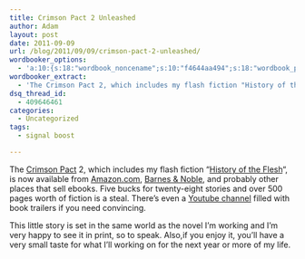 ```yaml
---
title: Crimson Pact 2 Unleashed
author: Adam
layout: post
date: 2011-09-09
url: /blog/2011/09/09/crimson-pact-2-unleashed/
wordbooker_options:
  - 'a:10:{s:18:"wordbook_noncename";s:10:"f4644aa494";s:18:"wordbook_page_post";s:12:"361165930717";s:18:"wordbook_orandpage";s:1:"2";s:23:"wordbook_default_author";s:1:"1";s:23:"wordbook_extract_length";s:3:"256";s:19:"wordbook_actionlink";s:3:"300";s:26:"wordbooker_publish_default";s:2:"on";s:18:"wordbook_attribute";s:31:"Posted a new post on their blog";s:24:"wordbooker_status_update";s:2:"on";s:29:"wordbooker_status_update_text";s:35:": New blog post :  %title% - %link%";}'
wordbooker_extract:
  - 'The Crimson Pact 2, which includes my flash fiction "History of the Flesh", is now available from Amazon.com, Barnes &amp; Noble, and probably other places that sell ebooks. Five bucks for twenty-eight stories and over 500 pages worth of fiction is a s ...'
dsq_thread_id:
  - 409646461
categories:
  - Uncategorized
tags:
  - signal boost

---
```

The [Crimson Pact](1) 2, which includes my flash fiction &#8220;[History of the Flesh](2)&#8220;, is now available from [Amazon.com](3), [Barnes & Noble](4), and probably other places that sell ebooks. Five bucks for twenty-eight stories and over 500 pages worth of fiction is a steal. There&#8217;s even a [Youtube channel](5) filled with book trailers if you need convincing.



This little story is set in the same world as the novel I&#8217;m working and I&#8217;m very happy to see it in print, so to speak. Also,if you enjoy it, you&#8217;ll have a very small taste for what I&#8217;ll working on for the next year or more of my life.

 [1]: http://www.thecrimsonpact.com/index.html
 [2]: http://www.adamisrael.com/blog/2011/07/07/sale-history-of-the-flesh/ "Sale: History of the Flesh"
 [3]: http://www.amazon.com/Crimson-Pact-Two-ebook/dp/B005LXST8G/ref=sr_1_1?ie=UTF8&qid=1315590624&sr=8-1
 [4]: http://www.barnesandnoble.com/w/books/1104760649?ean=2940012984876&itm=1&usri=crimson%2bpact%2b2
 [5]: http://www.youtube.com/user/TheCrimsonPact
